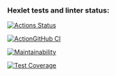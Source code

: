 ### Hexlet tests and linter status:
[![Actions Status](https://github.com/JaroslavRusanov/typescript-project-81/actions/workflows/hexlet-check.yml/badge.svg)](https://github.com/JaroslavRusanov/typescript-project-81/actions)

[![ActionGitHub CI](https://github.com/JaroslavRusanov/typescript-project-81/actions/workflows/ActionGitHubCI.yaml/badge.svg)](https://github.com/JaroslavRusanov/typescript-project-81/actions/workflows/ActionGitHubCI.yaml)

[![Maintainability](https://api.codeclimate.com/v1/badges/3e9956e5c44dcec56f24/maintainability)](https://codeclimate.com/github/JaroslavRusanov/typescript-project-81/maintainability)

[![Test Coverage](https://api.codeclimate.com/v1/badges/3e9956e5c44dcec56f24/test_coverage)](https://codeclimate.com/github/JaroslavRusanov/typescript-project-81/test_coverage)